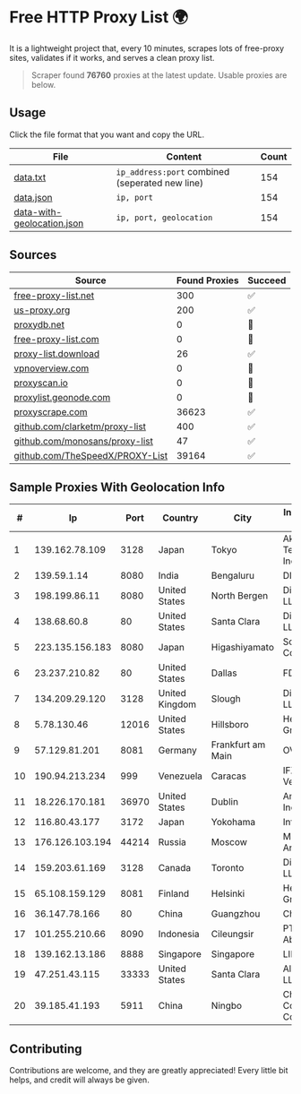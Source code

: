 
# Free HTTP Proxy List 🌍

It is a lightweight project that, every 10 minutes, scrapes lots of free-proxy sites, validates if it works, and serves a clean proxy list.


> Scraper found **76760** proxies at the latest update. Usable proxies are below.

## Usage

Click the file format that you want and copy the URL.


|File|Content|Count|
|----|-------|-----|
|[data.txt](https://raw.githubusercontent.com/themiralay/Proxy-List-World/master/data.txt)|`ip_address:port` combined (seperated new line)|154|
|[data.json](https://raw.githubusercontent.com/themiralay/Proxy-List-World/master/data.json)|`ip, port`|154|
|[data-with-geolocation.json](https://raw.githubusercontent.com/themiralay/Proxy-List-World/master/data-with-geolocation.json)|`ip, port, geolocation`|154|

## Sources

|Source|Found Proxies|Succeed|
|------|-------------|-------|
|[free-proxy-list.net](https://free-proxy-list.net)|300|✅|
|[us-proxy.org](https://www.us-proxy.org)|200|✅|
|[proxydb.net](http://proxydb.net)|0|🚫|
|[free-proxy-list.com](https://free-proxy-list.com/?page=&port=&type%5B%5D=http&type%5B%5D=https&up_time=0&search=Search)|0|🚫|
|[proxy-list.download](https://www.proxy-list.download/HTTP)|26|✅|
|[vpnoverview.com](https://vpnoverview.com/privacy/anonymous-browsing/free-proxy-servers)|0|🚫|
|[proxyscan.io](https://www.proxyscan.io)|0|🚫|
|[proxylist.geonode.com](https://proxylist.geonode.com/api/proxy-list?limit=300&page=1&sort_by=lastChecked&sort_type=desc&protocols=http,https)|0|🚫|
|[proxyscrape.com](https://api.proxyscrape.com/v2/?request=displayproxies&protocol=http&timeout=10000&country=all&ssl=all&anonymity=all)|36623|✅|
|[github.com/clarketm/proxy-list](https://raw.githubusercontent.com/clarketm/proxy-list/master/proxy-list-raw.txt)|400|✅|
|[github.com/monosans/proxy-list](https://raw.githubusercontent.com/monosans/proxy-list/main/proxies/http.txt)|47|✅|
|[github.com/TheSpeedX/PROXY-List](https://raw.githubusercontent.com/TheSpeedX/PROXY-List/master/http.txt)|39164|✅|


## Sample Proxies With Geolocation Info

|#|Ip|Port|Country|City|Internet Service Provider|
|-|--|----|-------|----|-------------------------|
|1|139.162.78.109|3128|Japan|Tokyo|Akamai Technologies, Inc.|
|2|139.59.1.14|8080|India|Bengaluru|DIGITALOCEAN|
|3|198.199.86.11|8080|United States|North Bergen|DigitalOcean, LLC|
|4|138.68.60.8|80|United States|Santa Clara|DigitalOcean, LLC|
|5|223.135.156.183|8080|Japan|Higashiyamato|So-net Corporation|
|6|23.237.210.82|80|United States|Dallas|FDCservers.net|
|7|134.209.29.120|3128|United Kingdom|Slough|DigitalOcean, LLC|
|8|5.78.130.46|12016|United States|Hillsboro|Hetzner Online GmbH|
|9|57.129.81.201|8081|Germany|Frankfurt am Main|OVH SAS|
|10|190.94.213.234|999|Venezuela|Caracas|IFX Networks Venezuela C.A.|
|11|18.226.170.181|36970|United States|Dublin|Amazon.com, Inc.|
|12|116.80.43.177|3172|Japan|Yokohama|InfoSphere|
|13|176.126.103.194|44214|Russia|Moscow|Miglovets Egor Andreevich|
|14|159.203.61.169|3128|Canada|Toronto|DigitalOcean, LLC|
|15|65.108.159.129|8081|Finland|Helsinki|Hetzner Online GmbH|
|16|36.147.78.166|80|China|Guangzhou|China Mobile|
|17|101.255.210.66|8090|Indonesia|Cileungsir|PT Remala Abadi|
|18|139.162.13.186|8888|Singapore|Singapore|LINODE|
|19|47.251.43.115|33333|United States|Santa Clara|Alibaba Cloud LLC|
|20|39.185.41.193|5911|China|Ningbo|China Mobile Communications Corporation|



## Contributing

Contributions are welcome, and they are greatly appreciated! Every
little bit helps, and credit will always be given.

